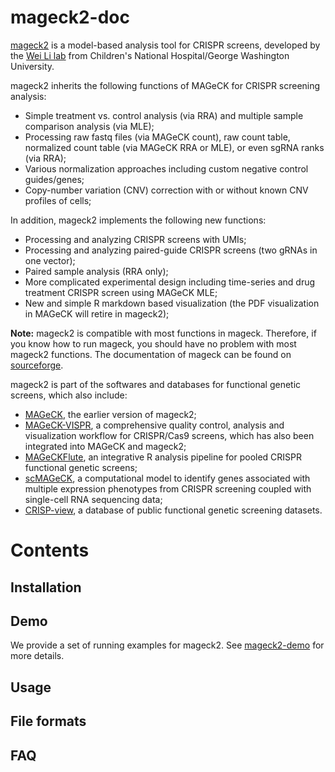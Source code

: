 # mageck2-doc

[mageck2](https://github.com/davidliwei/mageck2) is a model-based analysis tool for CRISPR screens, developed by the [Wei Li lab](https://weililab.org) from Children's National Hospital/George Washington University. 



mageck2 inherits the following functions of MAGeCK for CRISPR screening analysis:

* Simple treatment vs. control analysis (via RRA) and multiple sample comparison analysis (via MLE);
* Processing raw fastq files (via MAGeCK count), raw count table, normalized count table (via MAGeCK RRA or MLE), or even sgRNA ranks (via RRA);
* Various normalization approaches including custom negative control guides/genes;
* Copy-number variation (CNV) correction with or without known CNV profiles of cells;


In addition, mageck2 implements the following new functions:

* Processing and analyzing CRISPR screens with UMIs;
* Processing and analyzing paired-guide CRISPR screens (two gRNAs in one vector);
* Paired sample analysis (RRA only);
* More complicated experimental design including time-series and drug treatment CRISPR screen using MAGeCK MLE;
* New and simple R markdown based visualization (the PDF visualization in MAGeCK will retire in mageck2);

**Note:** mageck2 is compatible with most functions in mageck. Therefore, if you know how to run mageck, you should have no problem with most mageck2 functions. The documentation of mageck can be found on [sourceforge](https://sourceforge.net/p/mageck/wiki/Home/).

mageck2 is part of the softwares and databases for functional genetic screens, which also include: 

* [MAGeCK](https://sourceforge.net/p/mageck), the earlier version of mageck2;
* [MAGeCK-VISPR](https://bitbucket.org/liulab/mageck-vispr), a comprehensive quality control, analysis and visualization workflow for CRISPR/Cas9 screens, which has also been integrated into MAGeCK and mageck2; 
* [MAGeCKFlute](https://bitbucket.org/liulab/mageckflute/src/master/), an integrative R analysis pipeline for pooled CRISPR functional genetic screens;
* [scMAGeCK](https://bitbucket.org/weililab/scmageck/src/master/), a computational model to identify genes associated with multiple expression phenotypes from CRISPR screening coupled with single-cell RNA sequencing data;
* [CRISP-view](http://crispview.weililab.org/), a database of public functional genetic screening datasets.

# Contents

## Installation

## Demo

We provide a set of running examples for mageck2. See [mageck2-demo](https://github.com/davidliwei/mageck2-demo) for more details.

## Usage




## File formats

## FAQ 

